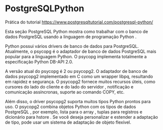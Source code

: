 # PostgreSQLPython

Prática do tutorial https://www.postgresqltutorial.com/postgresql-python/

Esta seção PostgreSQL Python mostra como trabalhar com o banco de dados PostgreSQL usando a linguagem de programação Python .

Python possui vários drivers de banco de dados para PostgreSQL. Atualmente, o psycopg é o adaptador de banco de dados PostgreSQL mais popular para a linguagem Python. O psycopg implementa totalmente a especificação Python DB-API 2.0.

A versão atual do psycopg é 2 ou psycopg2. O adaptador de banco de dados psycopg2 implementado em C como um wrapper libpq, resultando em rapidez e segurança. O psycopg2 fornece muitos recursos úteis, como cursores do lado do cliente e do lado do servidor , notificação e comunicação assíncronas, suporte ao comando COPY, etc.

Além disso, o driver psycopg2 suporta muitos tipos Python prontos para uso. O psycopg2 combina objetos Python com os tipos de dados PostgreSQL , por exemplo, lista para o  array , tuplas para registros e dicionário para hstore . Se você deseja personalizar e estender a adaptação de tipo, pode usar um sistema de adaptação de objeto flexível.
